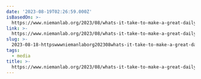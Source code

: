 ```yaml
---
date: '2023-08-19T02:26:59.000Z'
isBasedOn: >-
  https://www.niemanlab.org/2023/08/whats-it-take-to-make-a-great-daily-newsletter-axios-kendall-baker-is-planning-to-bring-one-to-yahoo-sports/
link: >-
  https://www.niemanlab.org/2023/08/whats-it-take-to-make-a-great-daily-newsletter-axios-kendall-baker-is-planning-to-bring-one-to-yahoo-sports/
slug: >-
  2023-08-18-httpswwwniemanlaborg202308whats-it-take-to-make-a-great-daily-newsletter-axios-kendall-baker-is-planning-to-bring-one-to-yahoo-sports
tags:
  - media
title: >-
  https://www.niemanlab.org/2023/08/whats-it-take-to-make-a-great-daily-newsletter-axios-kendall-baker-is-planning-to-bring-one-to-yahoo-sports/
---
```


